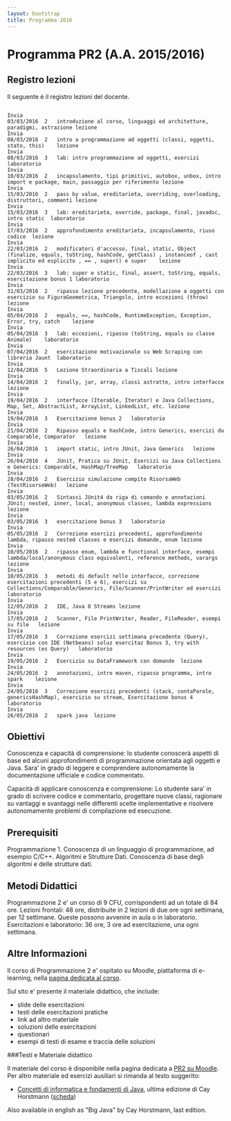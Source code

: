 ```yaml
---
layout: bootstrap
title: Programma 2016
---
```


Programma PR2 (A.A. 2015/2016)
======================================

Registro lezioni
---------
Il seguente è il registro lezioni del docente.

```text

Invia
03/03/2016	2	introduzione al corso, linguaggi ed architetture, paradigmi, astrazione	lezione	
Invia
08/03/2016	2	intro a programmazione ad oggetti (classi, oggetti, stato, this)	lezione	
Invia
08/03/2016	3	lab: intro programmazione ad oggetti, esercizi	laboratorio	
Invia
10/03/2016	2	incapsulamento, tipi primitivi, autobox, unbox, intro import e package, main, passaggio per riferimento	lezione	
Invia
15/03/2016	2	pass by value, ereditarieta, overriding, overloading, distruttori, commenti	lezione	
Invia
15/03/2016	3	lab: ereditarieta, override, package, final, javadoc, intro static	laboratorio	
Invia
17/03/2016	2	approfondimento ereditarieta, incapsulamento, riuso codice	lezione	
Invia
22/03/2016	2	modificatori d'accesso, final, static, Object (finalize, equals, toString, hashCode, getClass) , instanceof , cast implicito ed esplicito , == , super() e super	lezione	
Invia
22/03/2016	3	lab: super e static, final, assert, toString, equals, esercitazione bonus 1	laboratorio	
Invia
31/03/2016	2	ripasso lezione precedente, modellazione a oggetti con esercizio su FiguraGeometrica, Triangolo, intro eccezioni (throw)	lezione	
Invia
05/04/2016	2	equals, ==, hashCode, RuntimeException, Exception, Error, try, catch	lezione	
Invia
05/04/2016	3	lab: eccezioni, ripasso (toString, equals su classe Animale)	laboratorio	
Invia
07/04/2016	2	esercitazione motivazionale su Web Scraping con libreria Jaunt	laboratorio	
Invia
12/04/2016	5	Lezione Straordinaria a Tiscali	lezione	
Invia
14/04/2016	2	finally, jar, array, classi astratte, intro interfacce	lezione	
Invia
19/04/2016	2	interfacce (Iterable, Iterator) e Java Collections, Map, Set, AbstractList, ArrayList, LinkedList, etc.	lezione	
Invia
19/04/2016	3	Esercitazione bonus 2	laboratorio	
Invia
21/04/2016	2	Ripasso equals e hashCode, intro Generics, esercizi du Comparable, Comparator	lezione	
Invia
26/04/2016	1	import static, intro JUnit, Java Generics	lezione	
Invia
26/04/2016	4	JUnit, Pratica su JUnit, Esercizi su Java Collections e Generics: Comparable, HashMap/TreeMap	laboratorio	
Invia
28/04/2016	2	Esercizio simulazione compito RisorsaWeb (TestRisorseWeb)	lezione	
Invia
03/05/2016	2	Sintassi JUnit4 da riga di comando e annotazioni JUnit; nested, inner, local, anonymous classes, lambda expressions	lezione	
Invia
03/05/2016	3	esercitazione bonus 3	laboratorio	
Invia
05/05/2016	2	Correzione esercizi precedenti, approfondimento lambda, ripasso nested classes e esercizi domande, enum	lezione	
Invia
10/05/2016	2	ripasso enum, lambda e functional interface, esempi lambda/local/anonymous class equivalenti, reference methods, varargs	lezione	
Invia
10/05/2016	3	metodi di default nelle interfacce, correzione esercitazioni precedenti (5 e 6), esercizi su Collections/Comparable/Generics, File/Scanner/PrintWriter ed esercizi	laboratorio	
Invia
12/05/2016	2	IDE, Java 8 Streams	lezione	
Invia
17/05/2016	2	Scanner, File PrintWriter, Reader, FileReader, esempi su file	lezione	
Invia
17/05/2016	3	Correzione esercizi settimana precedente (Query), esercizio con IDE (Netbeans) soluz esercitaz Bonus 3, try with resources (es Query)	laboratorio	
Invia
19/05/2016	2	Esercizio su DataFramework con domande	lezione	
Invia
24/05/2016	2	annotazioni, intro maven, ripasso programma, intro spark	lezione	
Invia
24/05/2016	3	Correzione esercizi precedenti (stack, contaParole, genericsHashMap), esercizio su stream, Esercitazione bonus 4	laboratorio	
Invia
26/05/2016	2	spark java	lezione	
```



Obiettivi
---------

Conoscenza e capacità di comprensione: 
lo studente conoscerà aspetti di base ed alcuni approfondimenti di programmazione orientata agli oggetti e Java.
Sara' in grado di leggere e comprendere autonomamente la documentazione ufficiale e codice commentato.

Capacità di applicare conoscenza e comprensione:
Lo studente sara' in grado di scrivere codice e commentarlo, progettare nuove classi, ragionare su vantaggi e svantaggi nelle differenti scelte implementative e risolvere autonomamente problemi di compilazione ed esecuzione.

Prerequisiti
---------

Programmazione 1. Conoscenza di un linguaggio di programmazione, ad esempio C/C++.
Algoritmi e Strutture Dati. Conoscenza di base degli algoritmi e delle strutture dati.

Metodi Didattici
---------
Programmazione 2 e' un corso di 9 CFU, corrispondenti ad un totale di 84 ore. 
Lezioni frontali: 48 ore, distribuite in 2 lezioni di due ore ogni settimana, per 12 settimane. Queste possono avvenire in aula o in laboratorio.
Esercitazioni e laboratorio: 36 ore, 3 ore ad esercitazione, una ogni settimana.


Altre Informazioni
---------
Il corso di Programmazione 2 e' ospitato su Moodle, piattaforma di e-learning, nella [pagina dedicata al corso](http://moodle.unica.it/course/view.php?id=103).

Sul sito e' presente il materiale didattico, che include:

  - slide delle esercitazioni
  - testi delle esercitazioni pratiche
  - link ad altro materiale
  - soluzioni delle esercitazioni
  - questionari
  - esempi di testi di esame e traccia delle soluzioni

###Testi e Materiale didattico

Il materiale del corso è disponibile nella pagina dedicata a [PR2 su Moodle](http://moodle.unica.it/course/view.php?id=103).
Per altro materiale ed esercizi ausiliari si rimanda al testo suggerito:

 - [Concetti di informatica e fondamenti di Java](http://www.apogeonline.com/libri/9788850329564/scheda), ultima edizione di Cay Horstmann ([scheda](http://www.apogeonline.com/libri/9788850329564/scheda))

Also available in english as "Big Java" by Cay Horstmann, last edition. 

